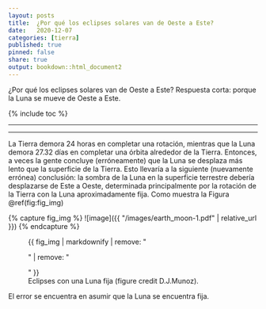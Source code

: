 ```yaml
---
layout: posts
title:  ¿Por qué los eclipses solares van de Oeste a Este?
date:   2020-12-07
categories: [tierra] 
published: true
pinned: false
share: true
output: bookdown::html_document2
---
```


 ¿Por qué los eclipses solares van de Oeste a Este? Respuesta corta: porque la Luna se mueve de Oeste a Este.


{% include toc %}

<script type="text/javascript" async
  src="https://cdn.mathjax.org/mathjax/latest/MathJax.js?config=TeX-MML-AM_CHTML">
</script>


***
***

La Tierra demora 24 horas en completar una rotación, mientras que la Luna demora 27.32 días en completar una órbita alrededor de la Tierra. Entonces, a veces la gente concluye (erróneamente) que la Luna se desplaza más lento que la superficie de la Tierra. Esto llevaría a la siguiente (nuevamente errónea) conclusión: la sombra de la Luna en la superficie terrestre debería desplazarse de Este a Oeste, determinada principalmente por la rotación de la Tierra con la Luna aproximadamente fija. Como muestra la Figura \@ref(fig:fig_img)

{% capture fig_img %}
![image]({{ "/images/earth_moon-1.pdf" | relative_url }})
{% endcapture %}
<figure>
  {{ fig_img | markdownify | remove: "<p>" | remove: "</p>" }}
  <figcaption> Eclipses con una Luna fija (figure credit D.J.Munoz). </figcaption>
</figure>

El error se encuentra en asumir que la Luna se encuentra fija.

